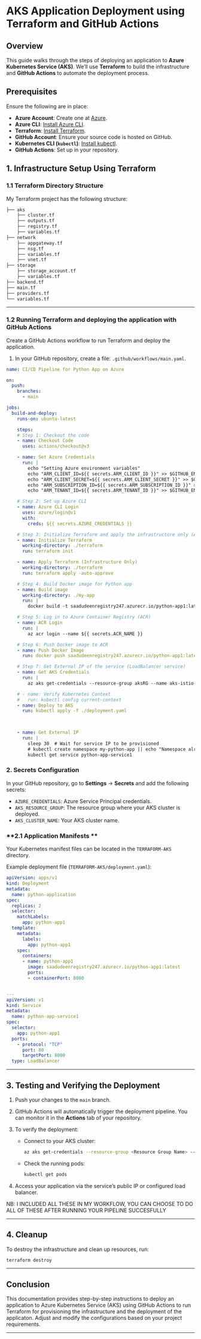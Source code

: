 # **AKS Application Deployment using Terraform and GitHub Actions**

## **Overview**
This guide walks through the steps of deploying an application to **Azure Kubernetes Service (AKS)**. We’ll use **Terraform** to build the infrastructure and **GitHub Actions** to automate the deployment process.

## **Prerequisites**
Ensure the following are in place:

- **Azure Account**: Create one at [Azure](https://azure.microsoft.com/en-us/free/).
- **Azure CLI**: [Install Azure CLI](https://docs.microsoft.com/en-us/cli/azure/install-azure-cli).
- **Terraform**: [Install Terraform](https://www.terraform.io/downloads).
- **GitHub Account**: Ensure your source code is hosted on GitHub.
- **Kubernetes CLI (`kubectl`)**: [Install kubectl](https://kubernetes.io/docs/tasks/tools/install-kubectl/).
- **GitHub Actions**: Set up in your repository.

## **1. Infrastructure Setup Using Terraform**

### **1.1 Terraform Directory Structure**
My Terraform project has the following structure:

```bash
├── aks
    ├── cluster.tf
    ├── outputs.tf
    ├── registry.tf
    ├── variables.tf
├── network
    ├── appgateway.tf
    ├── nsg.tf
    ├── variables.tf
    ├── vnet.tf
├── storage
    ├── storage_account.tf
    ├── variables.tf
├── backend.tf
├── main.tf
├── providers.tf
└── variables.tf
```
---

### **1.2 Running Terraform and deploying the application with GitHub Actions**
Create a GitHub Actions workflow to run Terraform and deploy the application.

1. In your GitHub repository, create a file: `.github/workflows/main.yaml`.

```yaml
name: CI/CD Pipeline for Python App on Azure

on:
  push:
    branches:
      - main

jobs:
  build-and-deploy:
    runs-on: ubuntu-latest

    steps:
    # Step 1: Checkout the code
    - name: Checkout Code
      uses: actions/checkout@v3

    - name: Set Azure Credentials
      run: |
        echo "Setting Azure environment variables"
        echo "ARM_CLIENT_ID=${{ secrets.ARM_CLIENT_ID }}" >> $GITHUB_ENV
        echo "ARM_CLIENT_SECRET=${{ secrets.ARM_CLIENT_SECRET }}" >> $GITHUB_ENV
        echo "ARM_SUBSCRIPTION_ID=${{ secrets.ARM_SUBSCRIPTION_ID }}" >> $GITHUB_ENV
        echo "ARM_TENANT_ID=${{ secrets.ARM_TENANT_ID }}" >> $GITHUB_ENV

    # Step 2: Set up Azure CLI
    - name: Azure CLI Login
      uses: azure/login@v1
      with:
        creds: ${{ secrets.AZURE_CREDENTIALS }}

    # Step 3: Initialize Terraform and apply the infrastructure only (ACR, AKS)
    - name: Initialize Terraform
      working-directory: ./terraform
      run: terraform init

    - name: Apply Terraform (Infrastructure Only)
      working-directory: ./terraform
      run: terraform apply -auto-approve 

    # Step 4: Build Docker image for Python app
    - name: Build image
      working-directory: ./my-app
      run: |
        docker build -t saadudeenregistry247.azurecr.io/python-app1:latest .

    # Step 5: Log in to Azure Container Registry (ACR)
    - name: ACR Login
      run: |
        az acr login --name ${{ secrets.ACR_NAME }}

    # Step 6: Push Docker image to ACR
    - name: Push Docker Image
      run: docker push saadudeenregistry247.azurecr.io/python-app1:latest  

    # Step 7: Get External IP of the service (LoadBalancer service)
    - name: Get AKS Credentials
      run: |
        az aks get-credentials --resource-group aksRG --name aks-istio-cluster --overwrite-existing

    # - name: Verify Kubernetes Context
    #   run: kubectl config current-context
    - name: Deploy to AKS
      run: kubectl apply -f ./deployment.yaml  

 

    - name: Get External IP
      run: |
        sleep 30  # Wait for service IP to be provisioned
        # kubectl create namespace my-python-app || echo "Namespace already exists"
        kubectl get service python-app-service1
```

### **2. Secrets Configuration**
In your GitHub repository, go to **Settings** → **Secrets** and add the following secrets:

- `AZURE_CREDENTIALS`: Azure Service Principal credentials.
- `AKS_RESOURCE_GROUP`: The resource group where your AKS cluster is deployed.
- `AKS_CLUSTER_NAME`: Your AKS cluster name.

### **2.1 Application Manifests **
Your Kubernetes manifest files can be located in the `TERRAFORM-AKS` directory.

Example deployment file (`TERRAFORM-AKS/deployment.yaml`):

```yaml
apiVersion: apps/v1
kind: Deployment
metadata:
  name: python-application
spec:
  replicas: 2
  selector:
    matchLabels:
      app: python-app1
  template:
    metadata:
      labels:
        app: python-app1
    spec:
      containers:
      - name: python-app1
        image: saadudeenregistry247.azurecr.io/python-app1:latest
        ports:
        - containerPort: 8000


---
apiVersion: v1
kind: Service
metadata:
  name: python-app-service1
spec:
  selector:
    app: python-app1
  ports:
    - protocol: "TCP"
      port: 80
      targetPort: 8000
  type: LoadBalancer
```

---

## **3. Testing and Verifying the Deployment**

1. Push your changes to the `main` branch.
2. GitHub Actions will automatically trigger the deployment pipeline. You can monitor it in the **Actions** tab of your repository.
3. To verify the deployment:
   - Connect to your AKS cluster:
   
     ```bash
     az aks get-credentials --resource-group <Resource Group Name> --name <AKS Cluster Name>
     ```

   - Check the running pods:
   
     ```bash
     kubectl get pods
     ```

4. Access your application via the service’s public IP or configured load balancer.

NB: I INCLUDED ALL THESE IN MY WORKFLOW, YOU CAN CHOOSE TO DO ALL OF THESE AFTER RUNNING YOUR PIPELINE SUCCESFULLY

---

## **4. Cleanup**
To destroy the infrastructure and clean up resources, run:

```bash
terraform destroy
```

---

## **Conclusion**
This documentation provides step-by-step instructions to deploy an application to Azure Kubernetes Service (AKS) using GitHub Actions to run Terraform for provisioning the infrastructure and the deployment of the applicaton. Adjust and modify the configurations based on your project requirements.

---
